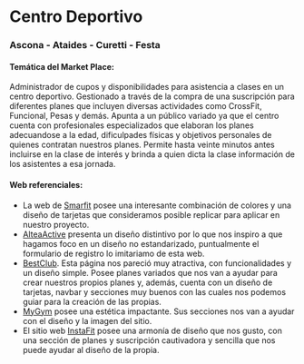 #  Centro Deportivo
### Ascona - Ataides -  Curetti - Festa ###

#### Temática del Market Place:
Administrador de cupos y disponibilidades para asistencia a clases en un centro deportivo. Gestionado a través de la compra de una suscripción para diferentes planes que incluyen diversas actividades como CrossFit, Funcional, Pesas y demás. Apunta a un público variado ya que el centro cuenta con profesionales especializados que elaboran los planes adecuandose a la edad, dificulpades físicas y objetivos personales de quienes contratan nuestros planes.
Permite hasta veinte minutos antes incluirse en la clase de interés y brinda a quien dicta la clase información de los asistentes a esa jornada.

#### Web referenciales:

- La web de [Smarfit](https://www.smartfit.com.ar/) posee una interesante combinación de colores y una diseño de tarjetas que consideramos posible replicar para aplicar en nuestro proyecto.
- [AlteaActive](https://alteaactive.com/toronto/) presenta un diseño distintivo por lo que nos inspiro a que hagamos foco en un diseño no estandarizado, puntualmente el formulario de registro lo imitariamo de esta web.
- [BestClub](https://bestclub.com.ar/). Esta página nos pareció muy atractiva, con funcionalidades y un diseño simple. Posee planes variados que nos van a ayudar para crear nuestros propios planes y, además, cuenta con un diseño de tarjetas, navbar y secciones muy buenos con las cuales nos podemos guiar para la creación de las propias. 
- [MyGym](https://www.mygym.com.ar/) posee una estética impactante. Sus secciones nos van a ayudar con el diseño y la imagen del sitio.
- El sitio web [InstaFit](https://instafit.com/) posee una armonía de diseño que nos gusto, con una sección de planes y suscripción cautivadora y sencilla que nos puede ayudar al diseño de la propia.


